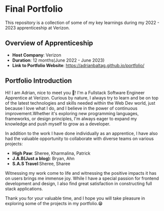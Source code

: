 # Final Portfolio

This repository is a collection of some of my key learnings during my 2022 - 2023 apprenticeship at Verizon.

## Overview of Apprenticeship
- **Host Company**: Verizon
- **Duration**: 12 months(June 2022 - June 2023)
- **Link to Portfolio Website**: https://adrianbaltag.github.io/portfolio/

## Portfolio Introduction
Hi! I am Adrian, nice to meet you 👋! I'm a Fullstack Software Engineer Apprentice at Verizon.
Curious by nature, I always try to learn and be on top of the latest technologies and skills needed within the Web Dev world, just because I love what I do, and I believe in the power of continuous improvement.Whether it's exploring new programming languages, frameworks, or design principles, I'm always eager to expand my knowledge and push myself to grow as a developer.


In addition to the work I have done individually as an apprentice, I have also had the valuable opportunity to collaborate with diverse teams on various projects:

- **High Paw**: Sheree, Kharmalina, Patrick
- **J.A.B(Just a blog)**: Bryan, Ahn
- **S.A.S Travel**:Sheree, Sharee


Witnessing my work come to life and witnessing the positive impacts it has on users brings me immense joy. While I have a special passion for frontend development and design, I also find great satisfaction in constructing full stack applications.


Thank you for your valuable time, and I hope you will take pleasure in exploring some of the projects in my portfolio.😁